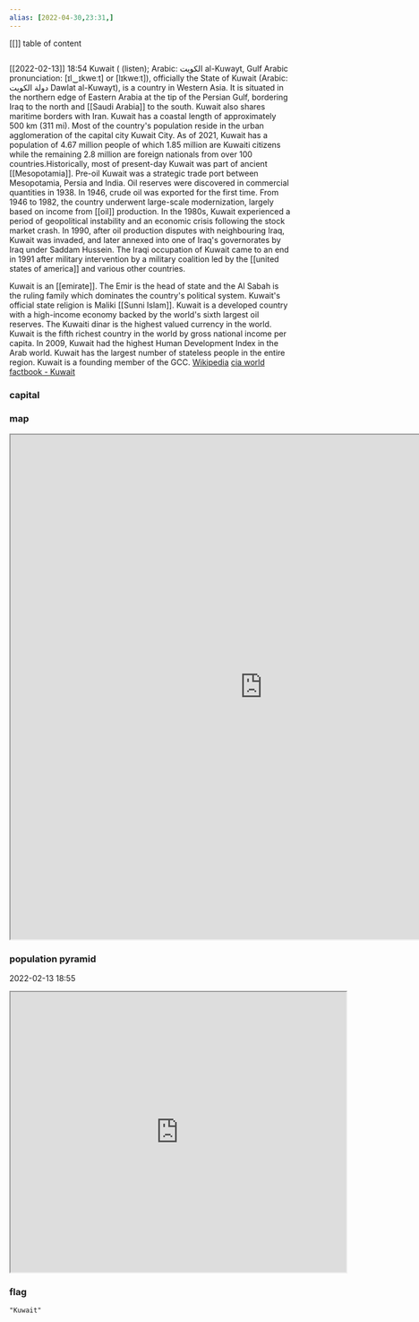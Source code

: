 ```yaml
---
alias: [2022-04-30,23:31,]
---
```

[[]]
table of content
```toc
```
[[2022-02-13]] 18:54
Kuwait ( (listen); Arabic: الكويت al-Kuwayt, Gulf Arabic pronunciation: [ɪl‿ɪkweːt] or [lɪkweːt]), officially the State of Kuwait (Arabic: دولة الكويت Dawlat al-Kuwayt), is a country in Western Asia. It is situated in the northern edge of Eastern Arabia at the tip of the Persian Gulf, bordering Iraq to the north and [[Saudi Arabia]] to the south. Kuwait also shares maritime borders with Iran. Kuwait has a coastal length of approximately 500 km (311 mi). Most of the country's population reside in the urban agglomeration of the capital city Kuwait City. As of 2021, Kuwait has a population of 4.67 million people of which 1.85 million are Kuwaiti citizens while  the remaining 2.8 million are foreign nationals from over 100 countries.Historically, most of present-day Kuwait was part of ancient [[Mesopotamia]]. Pre-oil Kuwait was a strategic trade port between Mesopotamia, Persia and India. Oil reserves were discovered in commercial quantities in 1938. In 1946, crude oil was exported for the first time. From 1946 to 1982, the country underwent large-scale modernization, largely based on income from [[oil]] production. In the 1980s, Kuwait experienced a period of geopolitical instability and an economic crisis following the stock market crash. In 1990, after oil production disputes with neighbouring Iraq, Kuwait was invaded, and later annexed into one of Iraq's governorates by Iraq under Saddam Hussein. The Iraqi occupation of Kuwait came to an end in 1991 after military intervention by a military coalition led by the [[united states of america]] and various other countries.

Kuwait is an [[emirate]]. The Emir is the head of state and the Al Sabah is the ruling family which dominates the country's political system. Kuwait's official state religion is Maliki [[Sunni Islam]]. Kuwait is a developed country with a high-income economy backed by the world's sixth largest oil reserves. The Kuwaiti dinar is the highest valued currency in the world. Kuwait is the fifth richest country in the world by gross national income per capita. In 2009, Kuwait had the highest Human Development Index in the Arab world. Kuwait has the largest number of stateless people in the entire region. Kuwait is a founding member of the GCC.
[Wikipedia](https://en.wikipedia.org/wiki/Kuwait)
[cia world factbook - Kuwait](https://www.cia.gov/the-world-factbook/countries/Kuwait)
### capital

### map
<iframe src="https://duckduckgo.com/?t=ffab&q=Kuwait&ia=web&iaxm=about" width="900" height="900" ></iframe>

### population pyramid

2022-02-13 18:55

<iframe src="https://www.populationpyramid.net/Kuwait/2019/" width="600" height="500" ></iframe>

### flag

```query
"Kuwait"
```